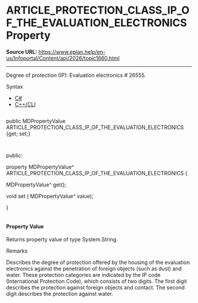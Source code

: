 # ARTICLE_PROTECTION_CLASS_IP_OF_THE_EVALUATION_ELECTRONICS Property

**Source URL:** https://www.eplan.help/en-us/Infoportal/Content/api/2026/topic1660.html

---

Degree of protection (IP): Evaluation electronics # 26555.

Syntax

- [C#](#i-syntax-CS)
- [C++/CLI](#i-syntax-CPP2005)

```
```
public MDPropertyValue ARTICLE_PROTECTION_CLASS_IP_OF_THE_EVALUATION_ELECTRONICS {get; set;}
```
```

```
```
public:

property MDPropertyValue^ ARTICLE_PROTECTION_CLASS_IP_OF_THE_EVALUATION_ELECTRONICS {

   MDPropertyValue^ get();

   void set (    MDPropertyValue^ value);

}
```
```

#### Property Value

Returns property value of type System.String.

Remarks

Describes the degree of protection offered by the housing of the evaluation electronics against the penetration of foreign objects (such as dust) and water. These protection categories are indicated by the IP code (International Protection Code), which consists of two digits. The first digit describes the protection against foreign objects and contact. The second digit describes the protection against water.
